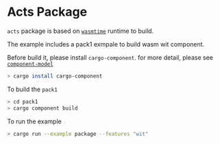 # Acts Package

`acts` package is based on [`wasmtime`](<https://github.com/bytecodealliance/wasmtime>) runtime to build.

The example includes a pack1 exmpale to build wasm wit component. 

Before build it, please install `cargo-component`. for more detail, please see [`component-model`](<https://component-model.bytecodealliance.org/language-support/rust.html>)

```bash
> cargo install cargo-component

```

To build the `pack1`

```bash
> cd pack1
> cargo component build
```


To run the example
```bash
> cargo run --example package --features "wit"
```